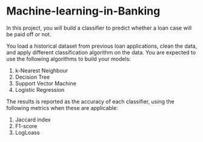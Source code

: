 # Machine-learning-in-Banking

In this project, you will build a classifier to predict whether a loan case will be paid off or not.

You load a historical dataset from previous loan applications, clean the data, and apply different classification algorithm on the data. You are expected to use the following algorithms to build your models:

1. k-Nearest Neighbour
2. Decision Tree
3. Support Vector Machine
4. Logistic Regression


The results is reported as the accuracy of each classifier, using the following metrics when these are applicable:

1. Jaccard index
2. F1-score
3. LogLoass
